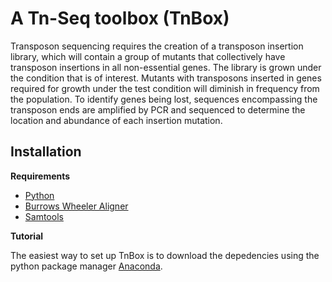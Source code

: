 # A Tn-Seq toolbox (TnBox)

Transposon sequencing requires the creation of a transposon insertion library, which will contain a group of mutants that collectively have transposon insertions in all non-essential genes. The library is grown under the condition that is of interest. Mutants with transposons inserted in genes required for growth under the test condition will diminish in frequency from the population. To identify genes being lost, sequences encompassing the transposon ends are amplified by PCR and sequenced to determine the location and abundance of each insertion mutation.

## Installation

**Requirements**

- [Python][python]
- [Burrows Wheeler Aligner][bwa]
- [Samtools][samtools]

[bwa]: https://sourceforge.net/projects/bio-bwa/files/
[samtools]: http://www.htslib.org/
[python]: https://www.python.org/
[conda]: https://www.anaconda.com/

**Tutorial**

The easiest way to set up TnBox is to download the depedencies using the python package manager [Anaconda][conda]. 
